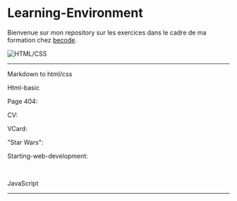 # Learning-Environment
Bienvenue sur mon repository sur les exercices  dans le cadre de ma formation chez [becode](http://www.becode.org/register/register_fr.html).

![HTML/CSS](https://github.com/becodeorg/Lovelace-promo-2/tree/master/La-prairie/html-css)
________

Markdown to html/css
    

Html-basic
 

Page 404:
  

CV:
  

VCard:
  

"Star Wars":
 

Starting-web-development:

  
 <br />
        
JavaScript
__________

    


